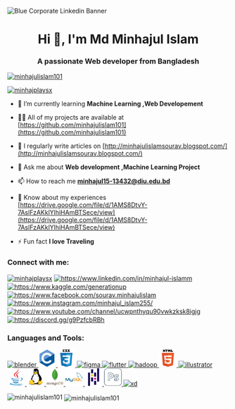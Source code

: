 ![Blue Corporate Linkedin Banner](https://github.com/minhajulislam101/minhajulislam101/assets/62748402/54301cc2-f84a-4e2a-a016-ec116d4aac88)


<h1 align="center">Hi 👋, I'm Md Minhajul Islam</h1>
<h3 align="center">A passionate Web developer from Bangladesh</h3>


<p align="left"> <a href="https://github.com/ryo-ma/github-profile-trophy"><img src="https://github-profile-trophy.vercel.app/?username=minhajulislam101" alt="minhajulislam101" /></a> </p>

<p align="left"> <a href="https://twitter.com/minhajplaysx" target="blank"><img src="https://img.shields.io/twitter/follow/minhajplaysx?logo=twitter&style=for-the-badge" alt="minhajplaysx" /></a> </p>

- 🌱 I’m currently learning **Machine Learning ,Web Developement**

- 👨‍💻 All of my projects are available at [https://github.com/minhajulislam101](https://github.com/minhajulislam101)

- 📝 I regularly write articles on [http://minhajulislamsourav.blogspot.com/](http://minhajulislamsourav.blogspot.com/)

- 💬 Ask me about **Web development ,Machine Learning Project**

- 📫 How to reach me **minhajul15-13432@diu.edu.bd**

- 📄 Know about my experiences [https://drive.google.com/file/d/1AMS8DtvY-7AslFzAKklYlhiHAmBTSece/view](https://drive.google.com/file/d/1AMS8DtvY-7AslFzAKklYlhiHAmBTSece/view)

- ⚡ Fun fact **I love Traveling**

<h3 align="left">Connect with me:</h3>
<p align="left">
<a href="https://twitter.com/minhajplaysx" target="blank"><img align="center" src="https://raw.githubusercontent.com/rahuldkjain/github-profile-readme-generator/master/src/images/icons/Social/twitter.svg" alt="minhajplaysx" height="30" width="40" /></a>
<a href="https://linkedin.com/in/https://www.linkedin.com/in/minhajul-islamm" target="blank"><img align="center" src="https://raw.githubusercontent.com/rahuldkjain/github-profile-readme-generator/master/src/images/icons/Social/linked-in-alt.svg" alt="https://www.linkedin.com/in/minhajul-islamm" height="30" width="40" /></a>
<a href="https://kaggle.com/https://www.kaggle.com/generationup" target="blank"><img align="center" src="https://raw.githubusercontent.com/rahuldkjain/github-profile-readme-generator/master/src/images/icons/Social/kaggle.svg" alt="https://www.kaggle.com/generationup" height="30" width="40" /></a>
<a href="https://fb.com/https://www.facebook.com/sourav.minhajulislam" target="blank"><img align="center" src="https://raw.githubusercontent.com/rahuldkjain/github-profile-readme-generator/master/src/images/icons/Social/facebook.svg" alt="https://www.facebook.com/sourav.minhajulislam" height="30" width="40" /></a>
<a href="https://instagram.com/https://www.instagram.com/minhajul_islam255/" target="blank"><img align="center" src="https://raw.githubusercontent.com/rahuldkjain/github-profile-readme-generator/master/src/images/icons/Social/instagram.svg" alt="https://www.instagram.com/minhajul_islam255/" height="30" width="40" /></a>
<a href="https://www.youtube.com/c/https://www.youtube.com/channel/ucwpnthyqu90vwkzksk8igjg" target="blank"><img align="center" src="https://raw.githubusercontent.com/rahuldkjain/github-profile-readme-generator/master/src/images/icons/Social/youtube.svg" alt="https://www.youtube.com/channel/ucwpnthyqu90vwkzksk8igjg" height="30" width="40" /></a>
<a href="https://discord.gg/https://discord.gg/g9PzfcbRBh" target="blank"><img align="center" src="https://raw.githubusercontent.com/rahuldkjain/github-profile-readme-generator/master/src/images/icons/Social/discord.svg" alt="https://discord.gg/g9PzfcbRBh" height="30" width="40" /></a>
</p>

<h3 align="left">Languages and Tools:</h3>
<p align="left"> <a href="https://www.blender.org/" target="_blank" rel="noreferrer"> <img src="https://download.blender.org/branding/community/blender_community_badge_white.svg" alt="blender" width="40" height="40"/> </a> <a href="https://www.cprogramming.com/" target="_blank" rel="noreferrer"> <img src="https://raw.githubusercontent.com/devicons/devicon/master/icons/c/c-original.svg" alt="c" width="40" height="40"/> </a> <a href="https://www.w3schools.com/css/" target="_blank" rel="noreferrer"> <img src="https://raw.githubusercontent.com/devicons/devicon/master/icons/css3/css3-original-wordmark.svg" alt="css3" width="40" height="40"/> </a> <a href="https://www.figma.com/" target="_blank" rel="noreferrer"> <img src="https://www.vectorlogo.zone/logos/figma/figma-icon.svg" alt="figma" width="40" height="40"/> </a> <a href="https://flutter.dev" target="_blank" rel="noreferrer"> <img src="https://www.vectorlogo.zone/logos/flutterio/flutterio-icon.svg" alt="flutter" width="40" height="40"/> </a> <a href="https://hadoop.apache.org/" target="_blank" rel="noreferrer"> <img src="https://www.vectorlogo.zone/logos/apache_hadoop/apache_hadoop-icon.svg" alt="hadoop" width="40" height="40"/> </a> <a href="https://www.w3.org/html/" target="_blank" rel="noreferrer"> <img src="https://raw.githubusercontent.com/devicons/devicon/master/icons/html5/html5-original-wordmark.svg" alt="html5" width="40" height="40"/> </a> <a href="https://www.adobe.com/in/products/illustrator.html" target="_blank" rel="noreferrer"> <img src="https://www.vectorlogo.zone/logos/adobe_illustrator/adobe_illustrator-icon.svg" alt="illustrator" width="40" height="40"/> </a> <a href="https://www.java.com" target="_blank" rel="noreferrer"> <img src="https://raw.githubusercontent.com/devicons/devicon/master/icons/java/java-original.svg" alt="java" width="40" height="40"/> </a> <a href="https://www.linux.org/" target="_blank" rel="noreferrer"> <img src="https://raw.githubusercontent.com/devicons/devicon/master/icons/linux/linux-original.svg" alt="linux" width="40" height="40"/> </a> <a href="https://www.mongodb.com/" target="_blank" rel="noreferrer"> <img src="https://raw.githubusercontent.com/devicons/devicon/master/icons/mongodb/mongodb-original-wordmark.svg" alt="mongodb" width="40" height="40"/> </a> <a href="https://www.mysql.com/" target="_blank" rel="noreferrer"> <img src="https://raw.githubusercontent.com/devicons/devicon/master/icons/mysql/mysql-original-wordmark.svg" alt="mysql" width="40" height="40"/> </a> <a href="https://pandas.pydata.org/" target="_blank" rel="noreferrer"> <img src="https://raw.githubusercontent.com/devicons/devicon/2ae2a900d2f041da66e950e4d48052658d850630/icons/pandas/pandas-original.svg" alt="pandas" width="40" height="40"/> </a> <a href="https://www.photoshop.com/en" target="_blank" rel="noreferrer"> <img src="https://raw.githubusercontent.com/devicons/devicon/master/icons/photoshop/photoshop-line.svg" alt="photoshop" width="40" height="40"/> </a> <a href="https://www.adobe.com/products/xd.html" target="_blank" rel="noreferrer"> <img src="https://cdn.worldvectorlogo.com/logos/adobe-xd.svg" alt="xd" width="40" height="40"/> </a> </p>

<p><img align="left" src="https://github-readme-stats.vercel.app/api/top-langs?username=minhajulislam101&show_icons=true&locale=en&layout=compact" alt="minhajulislam101" /></p>

<p>&nbsp;<img align="center" src="https://github-readme-stats.vercel.app/api?username=minhajulislam101&show_icons=true&locale=en" alt="minhajulislam101" /></p>


